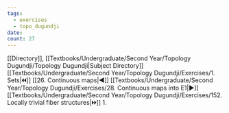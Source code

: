 ```yaml
---
tags:
  - exercises
  - topo_dugundji
date: 
count: 27
---
```

[[Directory]], [[Textbooks/Undergraduate/Second Year/Topology Dugundji/Topology Dugundji|Subject Directory]]
[[Textbooks/Undergraduate/Second Year/Topology Dugundji/Exercises/1. Sets|🞀🞀]] [[26. Continuous maps|◀]] [[Textbooks/Undergraduate/Second Year/Topology Dugundji/Exercises/28. Continuous maps into E1|▶]] [[Textbooks/Undergraduate/Second Year/Topology Dugundji/Exercises/152. Locally trivial fiber structures|🞂🞂]]
1. 